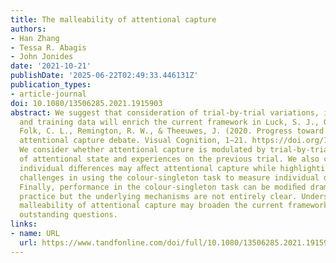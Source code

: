 ```yaml
---
title: The malleability of attentional capture
authors:
- Han Zhang
- Tessa R. Abagis
- John Jonides
date: '2021-10-21'
publishDate: '2025-06-22T02:49:33.446131Z'
publication_types:
- article-journal
doi: 10.1080/13506285.2021.1915903
abstract: We suggest that consideration of trial-by-trial variations, individual diﬀerences,
  and training data will enrich the current framework in Luck, S. J., Gaspelin, N.,
  Folk, C. L., Remington, R. W., & Theeuwes, J. (2020. Progress toward resolving the
  attentional capture debate. Visual Cognition, 1–21. https://doi.org/10.1080/13506285.2020.1848949).
  We consider whether attentional capture is modulated by trial-by-trial ﬂuctuations
  of attentional state and experiences on the previous trial. We also consider whether
  individual diﬀerences may aﬀect attentional capture while highlighting potential
  challenges in using the colour-singleton task to measure individual diﬀerences.
  Finally, performance in the colour-singleton task can be modiﬁed dramatically with
  practice but the underlying mechanisms are not entirely clear. Understanding the
  malleability of attentional capture may broaden the current framework and resolve
  outstanding questions.
links:
- name: URL
  url: https://www.tandfonline.com/doi/full/10.1080/13506285.2021.1915903
---
```

